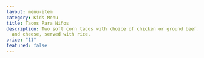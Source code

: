 ```yaml
---
layout: menu-item
category: Kids Menu
title: Tacos Para Niños
description: Two soft corn tacos with choice of chicken or ground beef, lettuce,
  and cheese, served with rice.
price: "11"
featured: false
---
```

